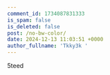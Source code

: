 ```yaml
---
comment_id: 1734087831333
is_spam: false
is_deleted: false
post: /no-bw-color/
date: 2024-12-13 11:03:51 +0000
author_fullname: 'Tkky3k '
---
```


5teed

